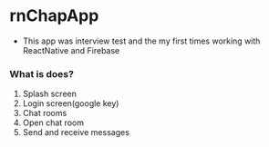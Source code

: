 # rnChapApp

- This app was interview test and the my first times working with ReactNative and Firebase

### What is does?

1. Splash screen
2. Login screen(google key)
3. Chat rooms
4. Open chat room
5. Send and receive messages
